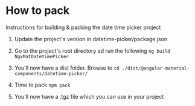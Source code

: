 # How to pack

Instructions for building & packing the date time picker project

1. Update the project's version in datetime-picker/package.json

2. Go to the project's root directory ad run the following
   `ng build NgxMatDatetimePicker`

3. You'll now have a dist folder. Browse to
   `cd ./dist/@angular-material-components/datetime-picker/`

4. Time to pack
   `npm pack`

5. You'll now have a .tgz file which you can use in your project
